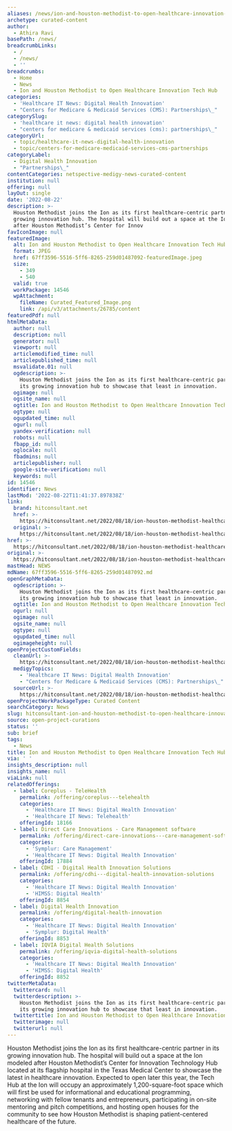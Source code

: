 ```yaml
---
aliases: /news/ion-and-houston-methodist-to-open-healthcare-innovation-tech-hub
archetype: curated-content
author:
  - Athira Ravi
basePath: /news/
breadcrumbLinks:
  - /
  - /news/
  - ''
breadcrumbs:
  - Home
  - News
  - Ion and Houston Methodist to Open Healthcare Innovation Tech Hub
categories:
  - 'Healthcare IT News: Digital Health Innovation'
  - "Centers for Medicare & Medicaid Services (CMS): Partnerships\_"
categorySlug:
  - 'healthcare it news: digital health innovation'
  - "centers for medicare & medicaid services (cms): partnerships\_"
categoryUrl:
  - topic/healthcare-it-news-digital-health-innovation
  - topic/centers-for-medicare-medicaid-services-cms-partnerships
categoryLabel:
  - Digital Health Innovation
  - "Partnerships\_"
contentCategories: netspective-medigy-news-curated-content
institution: null
offering: null
layOut: single
date: '2022-08-22'
description: >-
  Houston Methodist joins the Ion as its first healthcare-centric partner in its
  growing innovation hub. The hospital will build out a space at the Ion modeled
  after Houston Methodist’s Center for Innov
favIconImage: null
featuredImage:
  alt: Ion and Houston Methodist to Open Healthcare Innovation Tech Hub
  format: JPEG
  href: 67ff3596-5516-5ff6-8265-259d01487092-featuredImage.jpeg
  size:
    - 349
    - 540
  valid: true
  workPackage: 14546
  wpAttachment:
    fileName: Curated_Featured_Image.png
    link: /api/v3/attachments/26785/content
featuredPdf: null
htmlMetaData:
  author: null
  description: null
  generator: null
  viewport: null
  articlemodified_time: null
  articlepublished_time: null
  msvalidate.01: null
  ogdescription: >-
    Houston Methodist joins the Ion as its first healthcare-centric partner in
    its growing innovation hub to showcase that least in innovation.
  ogimage: null
  ogsite_name: null
  ogtitle: Ion and Houston Methodist to Open Healthcare Innovation Tech Hub
  ogtype: null
  ogupdated_time: null
  ogurl: null
  yandex-verification: null
  robots: null
  fbapp_id: null
  oglocale: null
  fbadmins: null
  articlepublisher: null
  google-site-verification: null
  keywords: null
id: 14546
identifier: News
lastMod: '2022-08-22T11:41:37.897838Z'
link:
  brand: hitconsultant.net
  href: >-
    https://hitconsultant.net/2022/08/18/ion-houston-methodist-healthcare-innovation-tech-hub/
  original: >-
    https://hitconsultant.net/2022/08/18/ion-houston-methodist-healthcare-innovation-tech-hub/
href: >-
  https://hitconsultant.net/2022/08/18/ion-houston-methodist-healthcare-innovation-tech-hub/
original: >-
  https://hitconsultant.net/2022/08/18/ion-houston-methodist-healthcare-innovation-tech-hub/
mastHead: NEWS
mdName: 67ff3596-5516-5ff6-8265-259d01487092.md
openGraphMetaData:
  ogdescription: >-
    Houston Methodist joins the Ion as its first healthcare-centric partner in
    its growing innovation hub to showcase that least in innovation.
  ogtitle: Ion and Houston Methodist to Open Healthcare Innovation Tech Hub
  ogurl: null
  ogimage: null
  ogsite_name: null
  ogtype: null
  ogupdated_time: null
  ogimageheight: null
openProjectCustomFields:
  cleanUrl: >-
    https://hitconsultant.net/2022/08/18/ion-houston-methodist-healthcare-innovation-tech-hub/
  medigyTopics:
    - 'Healthcare IT News: Digital Health Innovation'
    - "Centers for Medicare & Medicaid Services (CMS): Partnerships\_"
  sourceUrl: >-
    https://hitconsultant.net/2022/08/18/ion-houston-methodist-healthcare-innovation-tech-hub/
openProjectWorkPackageType: Curated Content
searchCategory: News
slug: hitconsultant-ion-and-houston-methodist-to-open-healthcare-innovation-tech-hub
source: open-project-curations
status: ''
sub: brief
tags:
  - News
title: Ion and Houston Methodist to Open Healthcare Innovation Tech Hub
via: ' '
insights_description: null
insights_name: null
viaLink: null
relatedOfferings:
  - label: Coreplus - TeleHealth
    permalink: /offering/coreplus---telehealth
    categories:
      - 'Healthcare IT News: Digital Health Innovation'
      - 'Healthcare IT News: Telehealth'
    offeringId: 18166
  - label: Direct Care Innovations - Care Management software
    permalink: /offering/direct-care-innovations---care-management-software
    categories:
      - 'Symplur: Care Management'
      - 'Healthcare IT News: Digital Health Innovation'
    offeringId: 17884
  - label: CDHI - Digital Health Innovation Solutions
    permalink: /offering/cdhi---digital-health-innovation-solutions
    categories:
      - 'Healthcare IT News: Digital Health Innovation'
      - 'HIMSS: Digital Health'
    offeringId: 8854
  - label: Digital Health Innovation
    permalink: /offering/digital-health-innovation
    categories:
      - 'Healthcare IT News: Digital Health Innovation'
      - 'Symplur: Digital Health'
    offeringId: 8853
  - label: IQVIA Digital Health Solutions
    permalink: /offering/iqvia-digital-health-solutions
    categories:
      - 'Healthcare IT News: Digital Health Innovation'
      - 'HIMSS: Digital Health'
    offeringId: 8852
twitterMetaData:
  twittercard: null
  twitterdescription: >-
    Houston Methodist joins the Ion as its first healthcare-centric partner in
    its growing innovation hub to showcase that least in innovation.
  twittertitle: Ion and Houston Methodist to Open Healthcare Innovation Tech Hub
  twitterimage: null
  twitterurl: null
---
```

<p>Houston Methodist joins the Ion as its first healthcare-centric partner in its growing innovation hub. The hospital will build out a space at the Ion modeled after Houston Methodist’s Center for Innovation Technology Hub located at its flagship hospital in the Texas Medical Center to showcase the latest in healthcare innovation.
Expected to open later this year, the Tech Hub at the Ion will occupy an approximately 1,200-square-foot space which will first be used for informational and educational programming, networking with fellow tenants and entrepreneurs, participating in on-site mentoring and pitch competitions, and hosting open houses for the community to see how Houston Methodist is shaping patient-centered healthcare of the future.</p>